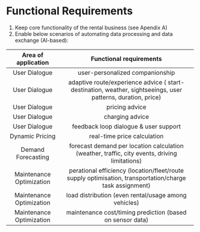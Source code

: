 # Functional Requirements

1. Keep core functionality of the rental business (see Apendix A)
2. Enable below scenarios of automating data processing and data exchange (AI-based):

|Area of application | Functional requirements|
|:--:|:--:|
|User Dialogue| user-personalized companionship|
|User Dialogue| adaptive route/experience advice ( start-destination, weather, sightseeings, user patterns, duration, price) |
|User Dialogue| pricing advice |
|User Dialogue| charging advice |
|User Dialogue| feedback loop dialogue & user support |
|Dynamic Pricing| real-time price calculation |
|Demand Forecasting| forecast demand per location calculation (weather, traffic, city events, driving limitations)|
|Maintenance Optimization| perational efficiency (location/fleet/route supply optimisation, transportation/charge task assignment)|
|Maintenance Optimization| load distribution (even rental/usage among vehicles)|
|Maintenance Optimization| maintenance cost/timing prediction (based on sensor data)|





